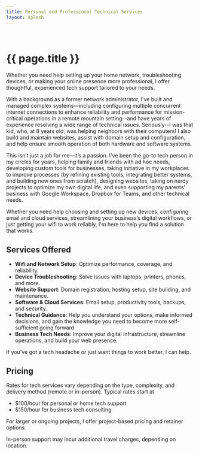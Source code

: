 ```yaml
---
title: Personal and Professional Technical Services
layout: splash
---
```


<br />

# {{ page.title }}

Whether you need help setting up your home network, troubleshooting devices, or making your online presence more professional, I offer thoughtful, experienced tech support tailored to your needs.

With a background as a former network administrator, I've built and managed complex systems—including configuring multiple concurrent internet connections to enhance reliability and performance for mission-critical operations in a remote mountain setting--and have years of experience resolving a wide range of technical issues. Seriously--I was that kid, who, at 8 years old, was helping neighbors with their computers! I also build and maintain websites, assist with domain setup and configuration, and help ensure smooth operation of both hardware and software systems.

This isn’t just a job for me--it’s a passion. I’ve been the go-to tech person in my circles for years, helping family and friends with ad hoc needs, developing custom tools for businesses,  taking initiative in my workplaces to improve processes (by refining existing tools, integrating better systems, and building new ones from scratch), designing websites, taking on nerdy projects to optimize my own digital life, and even supporting my parents' business with Google Workspace, Dropbox for Teams, and other technical needs.

Whether you need help choosing and setting up new devices, configuring email and cloud services, streamlining your business’s digital workflows, or just getting your wifi to work reliably, I'm here to help you find a solution that works.

## Services Offered

- **Wifi and Network Setup**: Optimize performance, coverage, and reliability.
- **Device Troubleshooting**: Solve issues with laptops, printers, phones, and more.
- **Website Support**: Domain registration, hosting setup, site building, and maintenance.
- **Software & Cloud Services**: Email setup, productivity tools, backups, and security.
- **Technical Guidance**: Help you understand your options, make informed decisions, and gain the knowledge you need to become more self-sufficient going forward.
- **Business Tech Needs**: Improve your digital infrastructure, streamline operations, and build your web presence.

If you've got a tech headache or just want things to work better, I can help.

## Pricing

Rates for tech services vary depending on the type, complexity, and delivery method (remote or in-person). Typical rates start at
* $100/hour for personal or home tech support
* $150/hour for business tech consulting

For larger or ongoing projects, I offer project-based pricing and retainer options.

In-person support may incur additional travel charges, depending on location.
